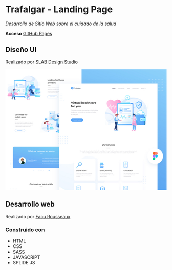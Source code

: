 # Trafalgar - Landing Page

_Desarrollo de Sitio Web sobre el cuidado de la salud_

**Acceso** [GitHub Pages](https://facurousseaux.github.io/trafalgar-website/)

## Diseño UI
Realizado por [SLAB Design Studio](https://dribbble.com/slabdsgn)

![](/preview.jpg)

## Desarrollo web
Realizado por [Facu Rousseaux](https://github.com/FacuRousseaux)

### Construido con
* HTML
* CSS
* SASS
* JAVASCRIPT
* SPLIDE JS